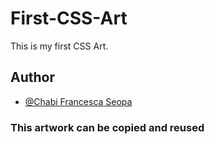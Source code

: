 # First-CSS-Art


This is my first CSS Art. 

## Author
- [@Chabi Francesca Seopa](https://www.github.com/charbileigh)

### This artwork can be copied and reused 
